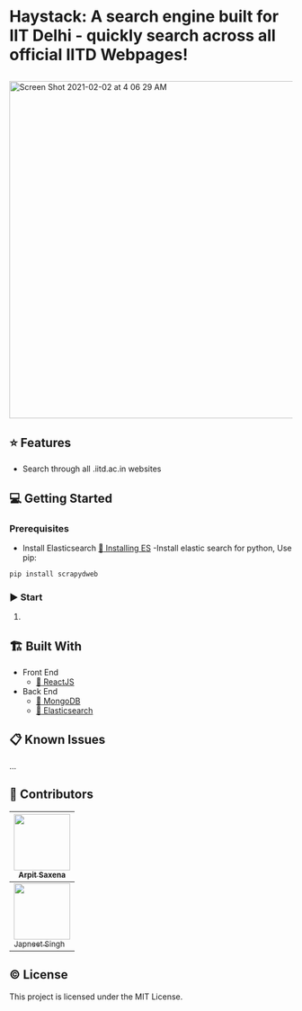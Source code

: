 # Haystack: A search engine built for IIT Delhi - quickly search across all official IITD Webpages!

##
<img width="600" alt="Screen Shot 2021-02-02 at 4 06 29 AM" src="https://user-images.githubusercontent.com/54809290/106526743-233ac880-650c-11eb-96bb-583f5d2ffdc1.png">

## :star: Features

- Search through all .iitd.ac.in websites

## :computer: Getting Started

### Prerequisites
- Install Elasticsearch
[:link: Installing ES](https://www.google.com/url?sa=t&rct=j&q=&esrc=s&source=web&cd=&cad=rja&uact=8&ved=2ahUKEwinus_q4MnuAhUOWX0KHYoEAp0QFjAAegQIBxAC&url=https%3A%2F%2Fwww.elastic.co%2Fguide%2Fen%2Felasticsearch%2Freference%2Fcurrent%2Finstall-elasticsearch.html&usg=AOvVaw2wgLBf8fi_fOCWaAzF5sON)
-Install elastic search for python, Use pip:
```bash
pip install scrapydweb
```
### :arrow_forward: Start
1. 


## :building_construction: Built With

- Front End
  - [:link: ReactJS](https://github.com/facebook/react)
- Back End
  - [:link: MongoDB](https://github.com/mongodb/mongo)
  - [:link: Elasticsearch](https://github.com/elastic/elasticsearch)



## :clipboard: Known Issues
...




## :busts_in_silhouette: Contributors
| [<img src="https://github.com/arpit-saxena.png" width="100px;"/>](https://github.com/arpit-saxena)<br/> [<sub>Arpit Saxena</sub>](https://github.com/arpit-saxena) |
| --- |
| [<img src="https://github.com/JapneetSingh5.png" width="100px;"/>](https://github.com/JapnneetSingh5)<br/> [<sub>Japneet Singh</sub>](https://github.com/japeetsingh5) |


## :copyright: License
This project is licensed under the MIT License.
